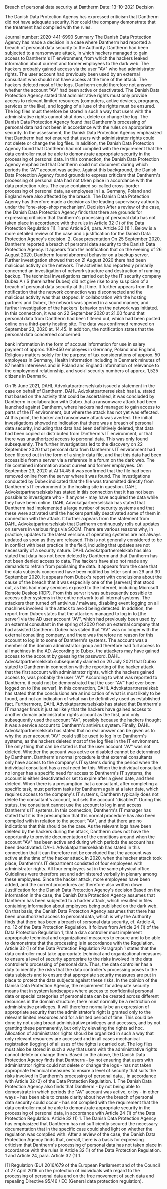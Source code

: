 Breach of personal data security at Dantherm
Date: 13-10-2021
Decision

The Danish Data Protection Agency has expressed criticism that Dantherm did not have adequate security. Nor could the company demonstrate that the treatment had complied with the rules.

Journal number: 2020-441-6990
Summary
The Danish Data Protection Agency has made a decision in a case where Dantherm had reported a breach of personal data security to the Authority.
Dantherm had been subjected to a ransomware attack, in which hackers managed to gain access to Dantherm's IT environment, from which the hackers leaked information about current and former employees to the dark web.
The hackers probably gained access via the user "AV" who had administrator rights. The user account had previously been used by an external consultant who should not have access at the time of the attack. The hackers deleted most of the logs. Dantherm could therefore not answer whether the account "AV" had been active or deactivated.
The Danish Data Protection Agency stated that administrative rights must only provide access to relevant limited resources (computers, active devices, programs, services or the like), and logging of all use of the rights must be ensured. The log files must therefore be stored in such a way that users with the administrative rights cannot shut down, delete or change the log.
The Danish Data Protection Agency found that Dantherm's processing of personal data had not been in accordance with the rules on appropriate security.
In the assessment, the Danish Data Protection Agency emphasized that Dantherm had not ensured that users with administrator rights could not delete or change the log files.
In addition, the Danish Data Protection Agency found that Dantherm had not complied with the requirement that the data controller must be able to demonstrate appropriate security in the processing of personal data. In this connection, the Danish Data Protection Agency emphasized that Dantherm could not document during which periods the “AV” account was active.
Against this background, the Danish Data Protection Agency found grounds to express criticism that Dantherm's processing of personal data had not taken place in accordance with the data protection rules.
The case contained so-called cross-border processing of personal data, as employees in i.a. Germany, Poland and England were also affected by the breach. The Danish Data Protection Agency has therefore made a decision as the leading supervisory authority under the “one-stop-shop mechanism”.
Decision
After a review of the case, the Danish Data Protection Agency finds that there are grounds for expressing criticism that Dantherm's processing of personal data has not taken place in accordance with the rules in Article 32 (1) of the Data Protection Regulation \[1\]. 1 and Article 24, para. Article 32 (1) 1.
Below is a more detailed review of the case and a justification for the Danish Data Protection Agency's decision.
2. Case presentation
On 25 September 2020, Dantherm reported a breach of personal data security to the Danish Data Protection Agency.
It appears from the notification that on the evening of 26 August 2020, Dantherm found abnormal behavior on a backup server. Further investigation showed that on 21 August 2020 there had been malicious activity on the network. The activities had reportedly primarily concerned an investigation of network structure and destruction of running backup. The technical investigations carried out by the IT security company Dubex A / S (hereinafter Dubex) did not give rise to any suspicion of a breach of personal data security at that time.
It further appears from the notification that the network connection was disconnected and the malicious activity was thus stopped. In collaboration with the hosting partners and Dubex, the network was opened in a sound manner, and further investigation of the hackers' behavior on the network was initiated.
In this connection, it was on 22 September 2020 at 21.00 found that personal data from Dantherm had been filtered out, which had been posted online on a third-party hosting site. The data was confirmed removed on September 23, 2020 at. 14.45.
In addition, the notification states that the personal data concerned concerned:

bank information in the form of account information for use in salary payment of approx. 100-450 employees in Germany, Poland and England,
Religious matters solely for the purpose of tax considerations of approx. 50 employees in Germany,
Health information including in Denmark minutes of 87 health interviews and in Poland and England information of relevance to the employment relationship,
and social security numbers of approx. 1,525 citizens in Denmark.

On 15 June 2021, DAHL Advokatpartnerselskab issued a statement in the case on behalf of Dantherm. DAHL Advokatpartnerselskab has i.a. stated that based on the activity that could be ascertained, it was concluded by Dantherm in collaboration with Dubex that a ransomware attack had been launched against Dantherm, where hackers had managed to gain access to parts of the IT environment, but where the attack has not yet was effected. At this point, the hacker and ransomware attack was averted.
The initial investigations showed no indication that there was a breach of personal data security, including that data had been definitively deleted, that data had been copied or distributed from Dantherm's IT environment, or that there was unauthorized access to personal data. This was only found subsequently.
The further investigations led to the discovery on 22 September 2020 that personal data from Dantherm's IT environment had been filtered out in the form of a single data file, and that this data had been accessible from a server via a reference in a forum on the dark web. The file contained information about current and former employees.
On September 23, 2020 at At 14.45 it was confirmed that the file had been removed online from the server where it was found.
The investigations conducted by Dubex indicated that the file was transmitted directly from Dantherm's IT environment to the hosting site in question. DAHL Advokatpartnerselskab has stated in this connection that it has not been possible to investigate who - if anyone - may have acquired the data while they have been online.
DAHL Advokatpartnerselskab has stated that Dantherm had implemented a large number of security systems and that these were activated until the hackers partially deactivated some of them in connection with the attack. It further appears from the statement from DAHL Advokatpartnerselskab that Dantherm continuously rolls out updates on servers in various rings via SCCM. There are various reasons why, in practice, updates to the latest versions of operating systems are not always updated as soon as they are released. This is not generally considered to be in conflict with best practice in the field, including that updates are not necessarily of a security nature.
DAHL Advokatpartnerselskab has also stated that data has not been deleted by Dantherm and that Dantherm has not been denied access to data. The hackers have also not made any demands to refrain from publishing the data.
It appears from the case that the data subjects concerned have been notified by letter sent on 29 and 30 September 2020.
It appears from Dubex's report with conclusions about the cause of the breach that it was especially one of the \[servers\] that stood out, as this had many services exposed to the Internet, including Microsoft Remote Deskop (RDP). From this server it was subsequently possible to access other systems in the entire network to all internal systems. The attackers then turned off antivirus / malware, disabling event logging on all machines involved in the attack to avoid being detected.
In addition, the report from Dubex states that the attackers managed to log in to \[the server\] via the AD user account "AV", which had previously been used by an external consultant in the spring of 2020 from an external company that had assisted Dantherm. Dubex has stated that "AV" was no longer with the external consulting company, and there was therefore no reason for this account to log in to some of Dantherm's systems. The account was a member of the domain administrator group and therefore had full access to all machines in the AD. According to Dubex, the attackers may have gained access to the account by guessing the password.
DAHL Advokatpartnerselskab subsequently claimed on 20 July 2021 that Dubex stated to Dantherm in connection with the reporting of the hacker attack that the first account with administrator rights, which the hackers gained access to, was probably the user "AV".
According to what was reported to Dantherm, it could not be demonstrated that the user "AV" had ever been logged on to \[the server\]. In this connection, DAHL Advokatpartnerselskab has stated that the conclusions are an indication of what is most likely to be found, and not an indication of what can be definitively used as established fact.
Furthermore, DAHL Advokatpartnerselskab has stated that Dantherm's IT manager finds it just as likely that the hackers have gained access to another domain administrator rights account as the first, and only subsequently used the account "AV", possibly because the hackers thought it was a service account to Dantherm's antivirus system.
Finally, DAHL Advokatpartnerselskab has stated that no real answer can be given as to why the user account "AV" could still be used to log in to Dantherm's systems, as the hackers deleted most of the log files in the IT environment. The only thing that can be stated is that the user account "AV" was not deleted. Whether the account was active or disabled cannot be determined by Dantherm.
Dantherm's normal procedure is that external consultants only have access to the company's IT systems during the period when the individual consultant has a real need for this. When the individual consultant no longer has a specific need for access to Dantherm's IT systems, the account is either deactivated or set to expire after a given date, and then deleted. When there is a presumption that a consultant, after completing a specific task, must perform tasks for Dantherm again at a later date, which requires access to the company's IT systems, Dantherm typically does not delete the consultant's account, but sets the account "disabled". During this status, the consultant cannot use the account to log in and access Dantherm's IT systems.
In this connection, Dantherm's IT manager has stated that it is the presumption that this normal procedure has also been complied with in relation to the account "AV", and that there are no indications that this should be the case. As the relevant logs have been deleted by the hackers during the attack, Dantherm does not have the opportunity to provide documentation of the conditions around when the account "AV" has been active and during which periods the account has been deactivated. DAHL Advokatpartnerselskab has stated in this connection that it can therefore not be concluded that the account was active at the time of the hacker attack.
In 2020, when the hacker attack took place, Dantherm's IT department consisted of four employees with administrator rights. All four employees sat in the same physical office. Guidelines were therefore set and administered verbally in plenary among these employees. Since the hacker attack, more employees have been added, and the current procedures are therefore also written down.
Justification for the Danish Data Protection Agency's decision
Based on the information in the case, the Danish Data Protection Agency assumes that Dantherm has been subjected to a hacker attack, which resulted in files containing information about employees being published on the dark web.
On that basis, the Danish Data Protection Agency assumes that there has been unauthorized access to personal data, which is why the Authority finds that there has been a breach of personal data security, cf. Article 4, no. 12 of the Data Protection Regulation.
It follows from Article 24 (1) of the Data Protection Regulation 1, that a data controller must implement appropriate technical and organizational measures to ensure and to be able to demonstrate that the processing is in accordance with the Regulation.
Article 32 (1) of the Data Protection Regulation Paragraph 1 states that the data controller must take appropriate technical and organizational measures to ensure a level of security appropriate to the risks involved in the data controller's processing of personal data.
Thus, the data controller has a duty to identify the risks that the data controller's processing poses to the data subjects and to ensure that appropriate security measures are put in place to protect the data subjects against these risks.
In the opinion of the Danish Data Protection Agency, the requirement for adequate security means that in system landscapes where access to confidential personal data or special categories of personal data can be created across different resources in the domain structure, there must normally be a restriction on administrative privileges. It will therefore normally be an expression of appropriate security that the administrator's right is granted only to the relevant limited resources and for a limited period of time.
This could be done by not using broad administrative privileges and accesses, and by not granting these permanently, but only by elevating the rights ad hoc.
Allocation of administrator rights should be organized in such a way that only relevant resources are accessed and in all cases mechanical registration (logging) of all uses of the rights is carried out. The log files must also be stored in such a way that users with the administrative rights cannot delete or change them.
Based on the above, the Danish Data Protection Agency finds that Dantherm - by not ensuring that users with administrator rights could not delete or change the logs - has not taken appropriate technical measures to ensure a level of security that suits the risks involved in Dantherm's processing of personal data. , in accordance with Article 32 (2) of the Data Protection Regulation. 1.
The Danish Data Protection Agency also finds that Dantherm - by not being able to demonstrate in which periods the "AV" account was active, or by - in other ways - has been able to create clarity about how the breach of personal data security could occur - has not complied with the requirement that the data controller must be able to demonstrate appropriate security in the processing of personal data, in accordance with Article 24 (1) of the Data Protection Regulation. Article 32 (1) 1.
The Danish Data Protection Agency has emphasized that Dantherm has not sufficiently secured the necessary documentation that in the specific case could shed light on whether the regulation was complied with.
After a review of the case, the Danish Data Protection Agency finds that, overall, there is a basis for expressing criticism that Dantherm's processing of personal data has not taken place in accordance with the rules in Article 32 (1) of the Data Protection Regulation. 1 and Article 24, para. Article 32 (1) 1.

\[1\] Regulation (EU) 2016/679 of the European Parliament and of the Council of 27 April 2016 on the protection of individuals with regard to the processing of personal data and on the free movement of such data and repealing Directive 95/46 / EC (General data protection regulation).
